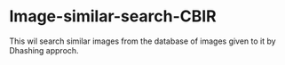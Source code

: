 # Image-similar-search-CBIR
This wil search similar images from the database of images given to it by Dhashing approch. 
